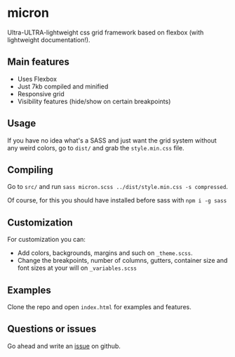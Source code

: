 # micron
Ultra-ULTRA-lightweight css grid framework based on flexbox (with lightweight documentation!).

## Main features
* Uses Flexbox
* Just 7kb compiled and minified
* Responsive grid
* Visibility features (hide/show on certain breakpoints)

## Usage
If you have no idea what's a SASS and just want the grid system without any weird colors, go to `dist/` and grab the `style.min.css` file.

## Compiling
Go to `src/` and run `sass micron.scss ../dist/style.min.css -s compressed`.

Of course, for this you should have installed before sass with `npm i -g sass`

## Customization
For customization you can:
* Add colors, backgrounds, margins and such on `_theme.scss`.
* Change the breakpoints, number of columns, gutters, container size and font sizes at your will on `_variables.scss`

## Examples
Clone the repo and open `index.html` for examples and features.

## Questions or issues

Go ahead and write an [issue](https://github.com/nomeacuerdo/micron/issues) on github.